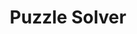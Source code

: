 ---
templateKey: people
name: Jeffrey Cherewaty
title: Puzzle Solver
img: jeffrey-cherewaty.jpg
twitter: cherewaty
github: cherewaty
bio: Jeffrey is a startup veteran who likes building thoughtfully designed apps in the browser. He wrote PHP in a past life, and still has scars from CSS layouts in IE6. These days he’s all-in on modern JavaScript. Jeffrey believes in empathy, constant learning, and King Ranch chicken. His autobiography would be set in Futura and Sentinel.
---